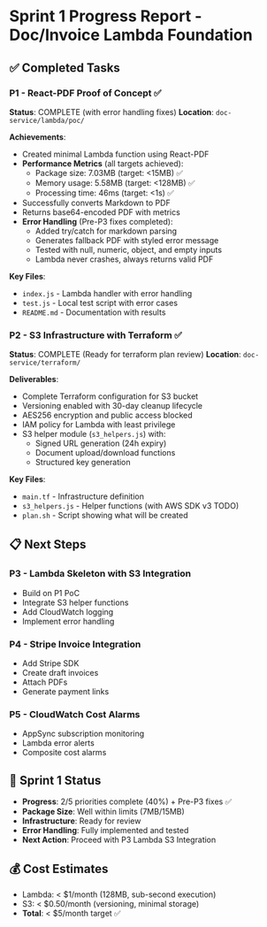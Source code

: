 # Sprint 1 Progress Report - Doc/Invoice Lambda Foundation

## ✅ Completed Tasks

### P1 - React-PDF Proof of Concept ✅
**Status**: COMPLETE (with error handling fixes)
**Location**: `doc-service/lambda/poc/`

**Achievements**:
- Created minimal Lambda function using React-PDF
- **Performance Metrics** (all targets achieved):
  - Package size: 7.03MB (target: <15MB) ✅
  - Memory usage: 5.58MB (target: <128MB) ✅
  - Processing time: 46ms (target: <1s) ✅
- Successfully converts Markdown to PDF
- Returns base64-encoded PDF with metrics
- **Error Handling** (Pre-P3 fixes completed):
  - Added try/catch for markdown parsing
  - Generates fallback PDF with styled error message
  - Tested with null, numeric, object, and empty inputs
  - Lambda never crashes, always returns valid PDF

**Key Files**:
- `index.js` - Lambda handler with error handling
- `test.js` - Local test script with error cases
- `README.md` - Documentation with results

### P2 - S3 Infrastructure with Terraform ✅
**Status**: COMPLETE (Ready for terraform plan review)
**Location**: `doc-service/terraform/`

**Deliverables**:
- Complete Terraform configuration for S3 bucket
- Versioning enabled with 30-day cleanup lifecycle
- AES256 encryption and public access blocked
- IAM policy for Lambda with least privilege
- S3 helper module (`s3_helpers.js`) with:
  - Signed URL generation (24h expiry)
  - Document upload/download functions
  - Structured key generation

**Key Files**:
- `main.tf` - Infrastructure definition
- `s3_helpers.js` - Helper functions (with AWS SDK v3 TODO)
- `plan.sh` - Script showing what will be created

## 📋 Next Steps

### P3 - Lambda Skeleton with S3 Integration
- Build on P1 PoC
- Integrate S3 helper functions
- Add CloudWatch logging
- Implement error handling

### P4 - Stripe Invoice Integration
- Add Stripe SDK
- Create draft invoices
- Attach PDFs
- Generate payment links

### P5 - CloudWatch Cost Alarms
- AppSync subscription monitoring
- Lambda error alerts
- Composite cost alarms

## 🎯 Sprint 1 Status
- **Progress**: 2/5 priorities complete (40%) + Pre-P3 fixes ✅
- **Package Size**: Well within limits (7MB/15MB)
- **Infrastructure**: Ready for review
- **Error Handling**: Fully implemented and tested
- **Next Action**: Proceed with P3 Lambda S3 Integration

## 💰 Cost Estimates
- Lambda: < $1/month (128MB, sub-second execution)
- S3: < $0.50/month (versioning, minimal storage)
- **Total**: < $5/month target ✅